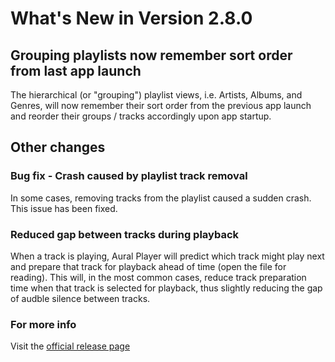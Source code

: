 #  What's New in Version 2.8.0

## Grouping playlists now remember sort order from last app launch

The hierarchical (or "grouping") playlist views, i.e. Artists, Albums, and Genres, will now remember their sort order from the previous app launch and reorder their groups / tracks accordingly upon app startup.

## Other changes

### Bug fix - Crash caused by playlist track removal

In some cases, removing tracks from the playlist caused a sudden crash. This issue has been fixed.

### Reduced gap between tracks during playback

When a track is playing, Aural Player will predict which track might play next and prepare that track for playback ahead of time (open the file for reading). This will, in the most common cases, reduce track preparation time when that track is selected for playback, thus slightly reducing the gap of audble silence between tracks.

### **For more info**
Visit the [official release page](https://github.com/maculateConception/aural-player/releases/tag/2.8.0)
